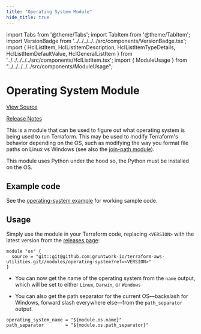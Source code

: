 ```yaml
---
title: "Operating System Module"
hide_title: true
---
```


import Tabs from '@theme/Tabs';
import TabItem from '@theme/TabItem';
import VersionBadge from '../../../../../src/components/VersionBadge.tsx';
import { HclListItem, HclListItemDescription, HclListItemTypeDetails, HclListItemDefaultValue, HclGeneralListItem } from '../../../../../src/components/HclListItem.tsx';
import { ModuleUsage } from "../../../../../src/components/ModuleUsage";

<VersionBadge repoTitle="Terraform Utility Modules" version="0.9.6" lastModifiedVersion="0.9.6"/>

# Operating System Module

<a href="https://github.com/gruntwork-io/terraform-aws-utilities/tree/v0.9.6/modules/operating-system" className="link-button" title="View the source code for this module in GitHub.">View Source</a>

<a href="https://github.com/gruntwork-io/terraform-aws-utilities/releases/tag/v0.9.6" className="link-button" title="Release notes for only versions which impacted this module.">Release Notes</a>

This is a module that can be used to figure out what operating system is being used to run Terraform. This may be used
to modify Terraform's behavior depending on the OS, such as modifying the way you format file paths on Linux vs
Windows (see also the [join-path module](https://github.com/gruntwork-io/terraform-aws-utilities/tree/v0.9.6/modules/join-path)).

This module uses Python under the hood so, the Python must be installed on the OS.

## Example code

See the [operating-system example](https://github.com/gruntwork-io/terraform-aws-utilities/tree/v0.9.6/examples/operating-system) for working sample code.

## Usage

Simply use the module in your Terraform code, replacing `<VERSION>` with the latest version from the [releases
page](https://github.com/gruntwork-io/terraform-aws-utilities/releases):

```hcl
module "os" {
  source = "git::git@github.com:gruntwork-io/terraform-aws-utilities.git//modules/operating-system?ref=<VERSION>"
}
```

*   You can now get the name of the operating system from the `name` output, which will be set to either `Linux`,
    `Darwin`, or `Windows`

*   You can also get the path separator for the current OS—backslash for Windows, forward slash everywhere else—from the
    `path_separator` output.

```hcl
operating_system_name = "${module.os.name}"
path_separator        = "${module.os.path_separator}"
```


<!-- ##DOCS-SOURCER-START
{
  "originalSources": [
    "https://github.com/gruntwork-io/terraform-aws-utilities/tree/v0.9.6/modules/operating-system/readme.md",
    "https://github.com/gruntwork-io/terraform-aws-utilities/tree/v0.9.6/modules/operating-system/variables.tf",
    "https://github.com/gruntwork-io/terraform-aws-utilities/tree/v0.9.6/modules/operating-system/outputs.tf"
  ],
  "sourcePlugin": "module-catalog-api",
  "hash": "a666efc10ca1d2fc65a9bec320a6521e"
}
##DOCS-SOURCER-END -->
